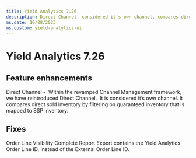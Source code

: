```yaml
---
title: Yield Analytics 7.26
description: Direct Channel, considered it's own channel, compares direct sold inventory by filtering on guaranteed inventory that is mapped to SSP inventory.
ms.date: 10/28/2023
ms.custom: yield-analytics-ui
---
```


# Yield Analytics 7.26

## Feature enhancements

Direct Channel -  Within the revamped Channel Management framework, we have reintroduced Direct Channel.  It is considered it’s own channel. It compares direct sold inventory by filtering on guaranteed inventory that is mapped to SSP inventory.

## Fixes

Order Line Visibility Complete Report Export contains the Yield Analytics Order Line ID, instead of the External Order Line ID.

